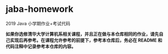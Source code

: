 # jaba-homework

2019 Java 小学期作业+考试代码

**如果你选修清华大学计算机系相关课程，并且正在做与本仓库相同的作业，请先自己实现后再参考。在课程允许参考的前提下，参考本仓库后，务必在 README 和代码注释中记录参考本仓库的内容。**
